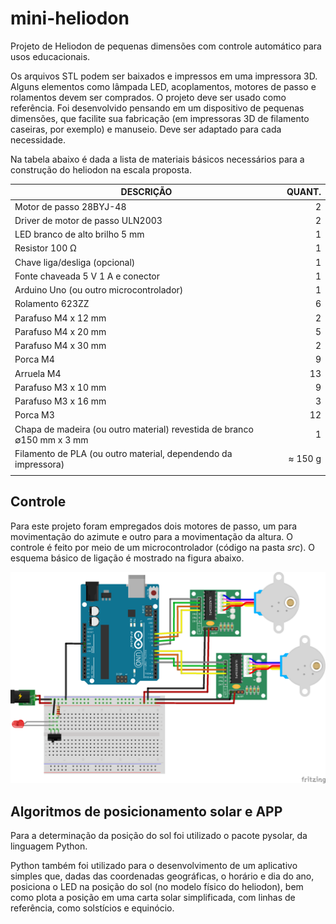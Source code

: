 # mini-heliodon
Projeto de Heliodon de pequenas dimensões com controle automático para usos educacionais.

Os arquivos STL podem ser baixados e impressos em uma impressora 3D. Alguns elementos como lâmpada LED, acoplamentos, motores de passo e rolamentos devem ser comprados. O projeto deve ser usado como referência. Foi desenvolvido pensando em um dispositivo de pequenas dimensões, que facilite sua fabricação (em impressoras 3D de filamento caseiras, por exemplo) e manuseio. Deve ser adaptado para cada necessidade. 

Na tabela abaixo é dada a lista de materiais básicos necessários para a construção do heliodon na escala proposta.

| DESCRIÇÃO | QUANT. |
| --------- | -----: |
| Motor de passo 28BYJ-48 | 2 |
| Driver de motor de passo ULN2003 | 2 |
| LED branco de alto brilho 5 mm | 1 |
| Resistor 100 &Omega; | 1 |
| Chave liga/desliga (opcional) | 1 |
| Fonte chaveada 5 V 1 A e conector | 1 |
| Arduino Uno (ou outro microcontrolador) | 1 |
| Rolamento 623ZZ | 6 |
| Parafuso M4 x 12 mm | 2 |
| Parafuso M4 x 20 mm | 5 |
| Parafuso M4 x 30 mm | 2 |
| Porca M4 | 9 |
| Arruela M4 | 13 |
| Parafuso M3 x 10 mm | 9 |
| Parafuso M3 x 16 mm | 3 |
| Porca M3 | 12 |
| Chapa de madeira (ou outro material) revestida de branco &empty;150 mm x 3 mm | 1 |
| Filamento de PLA (ou outro material, dependendo da impressora) | &asymp; 150 g |
| | |



## Controle
Para este projeto foram empregados dois motores de passo, um para movimentação do azimute e outro para a movimentação da altura. O controle é feito por meio de um microcontrolador (código na pasta *src*). O esquema básico de ligação é mostrado na figura abaixo.

<img src="/img/heliodon_eletronica.png">

## Algoritmos de posicionamento solar e APP
Para a determinação da posição do sol foi utilizado o pacote pysolar, da linguagem Python.

Python também foi utilizado para o desenvolvimento de um aplicativo simples que, dadas das coordenadas geográficas, o horário e dia do ano, posiciona o LED na posição do sol (no modelo físico do heliodon), bem como plota a posição em uma carta solar simplificada, com linhas de referência, como solstícios e equinócio.